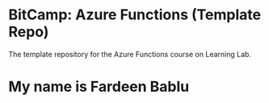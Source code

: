 # BitCamp: Azure Functions (Template Repo)
The template repository for the Azure Functions course on Learning Lab.


# My name is Fardeen Bablu

